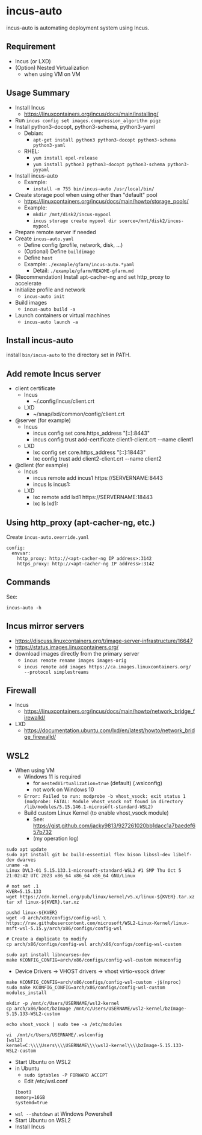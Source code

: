 # incus-auto

incus-auto is automating deployment system using Incus.

## Requirement

- Incus (or LXD)
- (Option) Nested Virtualization
  - when using VM on VM

## Usage Summary

- Install Incus
  - <https://linuxcontainers.org/incus/docs/main/installing/>
- Run `incus config set images.compression_algorithm pigz`
- Install python3-docopt, python3-schema, python3-yaml
  - Debian:
    - `apt-get install python3 python3-docopt python3-schema python3-yaml`
  - RHEL:
    - `yum install epel-release`
    - `yum install python3 python3-docopt python3-schema python3-pyyaml`
- Install incus-auto
  - Example:
    - `install -m 755 bin/incus-auto /usr/local/bin/`
- Create storage pool when using other than "default" pool
  - <https://linuxcontainers.org/incus/docs/main/howto/storage_pools/>
  - Example:
    - `mkdir /mnt/disk2/incus-mypool`
    - `incus storage create mypool dir source=/mnt/disk2/incus-mypool`
- Prepare remote server if needed
- Create `incus-auto.yaml`
  - Define config (profile, network, disk, ...)
  - (Optional) Define `buildimage`
  - Define `host`
  - Example: `./example/gfarm/incus-auto.*yaml`
    - Detail: `./example/gfarm/README-gfarm.md`
- (Recommendation) Install apt-cacher-ng and set http_proxy to accelerate
- Initialize profile and network
  - `incus-auto init`
- Build images
  - `incus-auto build -a`
- Launch containers or virtual machines
  - `incus-auto launch -a`

## Install incus-auto

install `bin/incus-auto` to the directory set in PATH.

## Add remote Incus server

- client certificate
  - Incus
    - ~/.config/incus/client.crt
  - LXD
    - ~/snap/lxd/common/config/client.crt
- @server (for example)
  - Incus
    - incus config set core.https_address "[::]:8443"
    - incus config trust add-certificate client1-client.crt --name client1
  - LXD
    - lxc config set core.https_address "[::]:18443"
    - lxc config trust add client2-client.crt --name client2
- @client (for example)
  - Incus
    - incus remote add incus1 https://SERVERNAME:8443
    - incus ls incus1:
  - LXD
    - lxc remote add lxd1 https://SERVERNAME:18443
    - lxc ls lxd1:

## Using http_proxy (apt-cacher-ng, etc.)

Create `incus-auto.override.yaml`

```
config:
  envvar:
    http_proxy: http://<apt-cacher-ng IP address>:3142
    https_proxy: http://<apt-cacher-ng IP address>:3142
```

## Commands

See:

```
incus-auto -h
```

## Incus mirror servers

- https://discuss.linuxcontainers.org/t/image-server-infrastructure/16647
- https://status.images.linuxcontainers.org/
- download images directly from the primary server
  - `incus remote rename images images-orig`
  - `incus remote add images https://ca.images.linuxcontainers.org/ --protocol simplestreams`

## Firewall

- Incus
  - https://linuxcontainers.org/incus/docs/main/howto/network_bridge_firewalld/
- LXD
  - https://documentation.ubuntu.com/lxd/en/latest/howto/network_bridge_firewalld/

## WSL2

- When using VM
  - Windows 11 is required
    - for `nestedVirtualization=true` (default) (.wslconfig)
    - not work on Windows 10
  - `Error: Failed to run: modprobe -b vhost_vsock: exit status 1 (modprobe: FATAL: Module vhost_vsock not found in directory /lib/modules/5.15.146.1-microsoft-standard-WSL2)`
  - Build custom Linux Kernel (to enable vhost_vsock module)
    - See: https://gist.github.com/jacky9813/927261020bb1dacc1a7baedef657b732
    - (my operation log)
```
sudo apt update
sudo apt install git bc build-essential flex bison libssl-dev libelf-dev dwarves
uname -a
Linux DVL3-01 5.15.133.1-microsoft-standard-WSL2 #1 SMP Thu Oct 5 21:02:42 UTC 2023 x86_64 x86_64 x86_64 GNU/Linux

# not set .1
KVER=5.15.133
wget https://cdn.kernel.org/pub/linux/kernel/v5.x/linux-${KVER}.tar.xz
tar xf linux-${KVER}.tar.xz

pushd linux-${KVER}
wget -O arch/x86/configs/config-wsl \
https://raw.githubusercontent.com/microsoft/WSL2-Linux-Kernel/linux-msft-wsl-5.15.y/arch/x86/configs/config-wsl

# Create a duplicate to modify
cp arch/x86/configs/config-wsl arch/x86/configs/config-wsl-custom

sudo apt install libncurses-dev
make KCONFIG_CONFIG=arch/x86/configs/config-wsl-custom menuconfig
```
  - Device Drivers -> VHOST drivers -> <M> vhost virtio-vsock driver
```
make KCONFIG_CONFIG=arch/x86/configs/config-wsl-custom -j$(nproc)
sudo make KCONFIG_CONFIG=arch/x86/configs/config-wsl-custom modules_install

mkdir -p /mnt/c/Users/USERNAME/wsl2-kernel
cp arch/x86/boot/bzImage /mnt/c/Users/USERNAME/wsl2-kernel/bzImage-5.15.133-WSL2-custom

echo vhost_vsock | sudo tee -a /etc/modules

vi  /mnt/c/Users/USERNAME/.wslconfig
[wsl2]
kernel=C:\\\\Users\\\\USERNAME\\\\wsl2-kernel\\\\bzImage-5.15.133-WSL2-custom
```
- Start Ubuntu on WSL2
- in Ubuntu
  - `sudo iptables -P FORWARD ACCEPT`
  - Edit /etc/wsl.conf
  ```
  [boot]
  memory=16GB
  systemd=true
  ```
- `wsl --shutdown` at Windows Powershell
- Start Ubuntu on WSL2
- Install Incus
